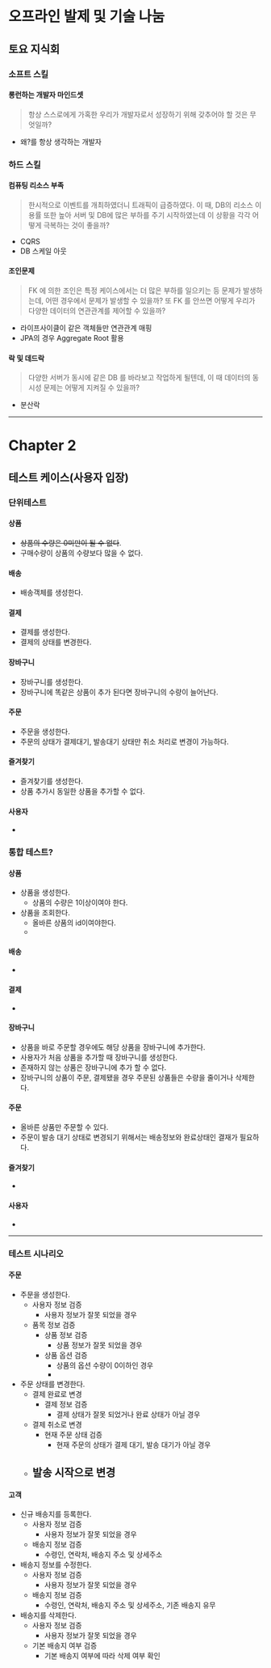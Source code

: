 # 오프라인 발제 및 기술 나눔
## 토요 지식회
### 소프트 스킬
#### 롱런하는 개발자 마인드셋
> 항상 스스로에게 가혹한 우리가 개발자로서 성장하기 위해 갖추어야 할 것은 무엇일까?
- 왜?를 항상 생각하는 개발자
### 하드 스킬
#### 컴퓨팅 리소스 부족
> 한시적으로 이벤트를 개최하였더니 트래픽이 급증하였다. 이 때, DB의 리소스 이용률 또한 높아 서버 및 DB에 많은 부하를 주기 시작하였는데 이 상황을 각각 어떻게 극복하는 것이 좋을까?
- CQRS
- DB 스케일 아웃
#### 조인문제
> FK 에 의한 조인은 특정 케이스에서는 더 많은 부하를 일으키는 등 문제가 발생하는데, 어떤 경우에서 문제가 발생할 수 있을까? 또 FK 를 안쓰면 어떻게 우리가 다양한 데이터의 연관관계를 제어할 수 있을까?
- 라이프사이클이 같은 객체들만 연관관계 매핑
- JPA의 경우 Aggregate Root 활용
#### 락 및 데드락
> 다양한 서버가 동시에 같은 DB 를 바라보고 작업하게 될텐데, 이 때 데이터의 동시성 문제는 어떻게 지켜질 수 있을까?
- 분산락
---
# Chapter 2
## 테스트 케이스(사용자 입장)

### 단위테스트
#### 상품
- ~~상품의 수량은 0미만이 될 수 없다~~.
- 구매수량이 상품의 수량보다 많을 수 없다.
#### 배송
- 배송객체를 생성한다.
#### 결제
- 결제를 생성한다.
- 결제의 상태를 변경한다.
#### 장바구니
- 장바구니를 생성한다.
- 장바구니에 똑같은 상품이 추가 된다면 장바구니의 수량이 늘어난다.
#### 주문
- 주문을 생성한다.
- 주문의 상태가 결제대기, 발송대기 상태만 취소 처리로 변경이 가능하다.
#### 즐겨찾기
- 즐겨찾기를 생성한다.
- 상품 추가시 동일한 상품을 추가할 수 없다.
#### 사용자
- 
### 통합 테스트?
#### 상품
- 상품을 생성한다.
	- 상품의 수량은 1이상이여야 한다.
- 상품을 조회한다.
	- 올바른 상품의 id이여야한다.
	- 
#### 배송
- 
#### 결제
- 
####  장바구니
- 상품을 바로 주문할 경우에도 해당 상품을 장바구니에 추가한다.
- 사용자가 처음 상품을 추가할 때 장바구니를 생성한다.
- 존재하지 않는 상품은 장바구니에 추가 할 수 없다.
- 장바구니의 상품이 주문, 결제됐을 경우 주문된 상품들은 수량을 줄이거나 삭제한다.
#### 주문
- 올바른 상품만 주문할 수 있다.
- 주문이 발송 대기 상태로 변경되기 위해서는 배송정보와 완료상태인 결재가 필요하다.
#### 즐겨찾기 
- 
#### 사용자
- 
---
### 테스트 시나리오
#### 주문
- 주문을 생성한다.
	- 사용자 정보 검증
		- 사용자 정보가 잘못 되었을 경우
	- 품목 정보 검증
		- 상품 정보 검증
			- 상품 정보가 잘못 되었을 경우
		- 상품 옵션 검증
			- 상품의 옵션 수량이 0이하인 경우
			- 
- 주문 상태를 변경한다.
	- 결제 완료로 변경
		- 결제 정보 검증
			- 결제 상태가 잘못 되었거나 완료 상태가 아닐 경우
	- 결제 취소로 변경
		- 현재 주문 상태 검증
			- 현재 주문의 상태가 결제 대기, 발송 대기가 아닐 경우
	- 발송 시작으로 변경
		- 
#### 고객
- 신규 배송지를 등록한다.
	- 사용자 정보 검증
		- 사용자 정보가 잘못 되었을 경우
	- 배송지 정보 검증
		- 수령인, 연락처, 배송지 주소 및 상세주소
- 배송지 정보를 수정한다.
	- 사용자 정보 검증
		- 사용자 정보가 잘못 되었을 경우
	- 배송지 정보 검증
		- 수령인, 연락처, 배송지 주소 및 상세주소, 기존 배송지 유무
- 배송지를 삭제한다.
	- 사용자 정보 검증
		- 사용자 정보가 잘못 되었을 경우
	- 기본 배송지 여부 검증
		- 기본 배송지 여부에 따라 삭제 여부 확인